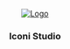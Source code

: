 <!-- PROJECT LOGO -->
<p align="center">
  <a href="https://twitter.com/allen0sx">
   <img src="https://i.imgur.com/VP49D1B.png" alt="Logo">
  </a>

  <h3 align="center">Iconi Studio</h3>
</p>



